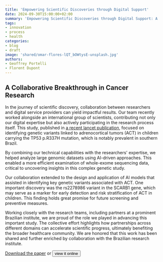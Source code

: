 ```yaml
---
title: 'Empowering Scientific Discoveries through Digital Support'
date: 2024-09-30T15:00:00+02:00
summary: 'Empowering Scientific Discoveries through Digital Support: A Collaborative Breakthrough in Cancer Research'
tags:
- innovation
- process
- health
categories: 
- blog
- draft
image: 'shared/omar-flores-lQT_bOWtysE-unsplash.jpg'
authors: 
- Geoffrey Portelli
- Florent Dupont
---
```


## A Collaborative Breakthrough in Cancer Research

In the journey of scientific discovery, collaboration between researchers and digital service providers can yield impactful results. Our team recently worked alongside an international group of scientists, contributing not only our digital expertise but also actively participating in the research process itself. This study, published in [a recent lancet publication](Article_Genome_Lancet_PIIS2667193X2400190X.pdf), focused on identifying genetic variants linked to adrenocortical tumors (ACT) in children carrying the TP53 p.R337H mutation, which is notably prevalent in southern Brazil.

By combining our technical capabilities with the researchers' expertise, we helped analyze large genomic datasets using AI-driven approaches. This enabled a more efficient examination of whole-exome sequencing data, critical to uncovering insights in this complex genetic study.

Our collaboration extended to the design and application of AI models that assisted in identifying key genetic variants associated with ACT. One important discovery was the rs2278986 variant in the SCARB1 gene, which may serve as a marker for early detection and risk stratification of ACT in children. This finding holds great promise for future screening and preventive measures.

Working closely with the research teams, including partners at a prominent Brazilian institute, we are proud of the role we played in advancing this important study. The collective effort highlights how partnerships across different domains can accelerate scientific progress, ultimately benefiting the broader healthcare community. We are honored that this work has been shared and further enriched by collaboration with the Brazilian research institute.

[Download the paper](Article_Genome_Lancet_PIIS2667193X2400190X.pdf) or <button onclick="togglePDF()">view it online</button>
<div id="pdfContainer" style="display:none;">
  <iframe src="/Article_Genome_Lancet_PIIS2667193X2400190X.pdf" width="100%" height="600px"></iframe>
</div>

<script>
function togglePDF() {
  var pdfContainer = document.getElementById("pdfContainer");
  if (pdfContainer.style.display === "none") {
    pdfContainer.style.display = "block";
  } else {
    pdfContainer.style.display = "none";
  }
}
</script>